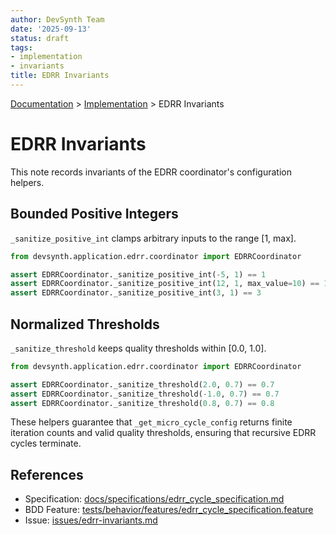 ```yaml
---
author: DevSynth Team
date: '2025-09-13'
status: draft
tags:
- implementation
- invariants
title: EDRR Invariants
---
```

<div class="breadcrumbs">
<a href="../index.md">Documentation</a> &gt; <a href="index.md">Implementation</a> &gt; EDRR Invariants
</div>

# EDRR Invariants

This note records invariants of the EDRR coordinator's configuration helpers.

## Bounded Positive Integers

`_sanitize_positive_int` clamps arbitrary inputs to the range [1, max].

```python
from devsynth.application.edrr.coordinator import EDRRCoordinator

assert EDRRCoordinator._sanitize_positive_int(-5, 1) == 1
assert EDRRCoordinator._sanitize_positive_int(12, 1, max_value=10) == 1
assert EDRRCoordinator._sanitize_positive_int(3, 1) == 3
```

## Normalized Thresholds

`_sanitize_threshold` keeps quality thresholds within [0.0, 1.0].

```python
from devsynth.application.edrr.coordinator import EDRRCoordinator

assert EDRRCoordinator._sanitize_threshold(2.0, 0.7) == 0.7
assert EDRRCoordinator._sanitize_threshold(-1.0, 0.7) == 0.7
assert EDRRCoordinator._sanitize_threshold(0.8, 0.7) == 0.8
```

These helpers guarantee that `_get_micro_cycle_config` returns finite iteration counts and valid quality thresholds, ensuring that recursive EDRR cycles terminate.

## References

- Specification: [docs/specifications/edrr_cycle_specification.md](../specifications/edrr_cycle_specification.md)
- BDD Feature: [tests/behavior/features/edrr_cycle_specification.feature](../tests/behavior/features/edrr_cycle_specification.feature)
- Issue: [issues/edrr-invariants.md](../issues/edrr-invariants.md)
